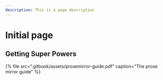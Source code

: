 ```yaml
---
description: This is a page description
---
```


# Initial page

## Getting Super Powers

{% file src=".gitbook/assets/prosemirror-guide.pdf" caption="The prose mirror guide" %}



